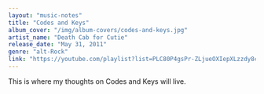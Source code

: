 ```yaml
---
layout: "music-notes"
title: "Codes and Keys"
album_cover: "/img/album-covers/codes-and-keys.jpg"
artist_name: "Death Cab for Cutie"
release_date: "May 31, 2011"
genre: "alt-Rock"
link: "https://youtube.com/playlist?list=PLC80P4gsPr-ZLjueOXIepXLzzdy8cHeSo&si=gppYbJJYLNy55C5E"
---
```


This is where my thoughts on Codes and Keys will live.
